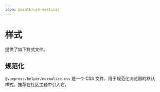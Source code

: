 ```yaml
---
icon: paintbrush-vertical
---
```


# 样式

提供了如下样式文件。

## 规范化

`@vuepress/helper/normalize.css` 是一个 CSS 文件，用于规范化浏览器的默认样式。推荐在社区主题中引入它。
